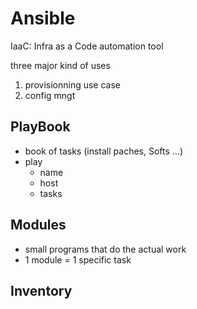 # Ansible
IaaC: Infra as a Code automation tool

three major kind of uses 
1. provisionning use case
2. config mngt
 
## PlayBook
- book of tasks (install paches, Softs ...)
- play
  - name
  - host
  - tasks

## Modules
  - small programs that do the actual work
  - 1 module = 1 specific task


## Inventory
